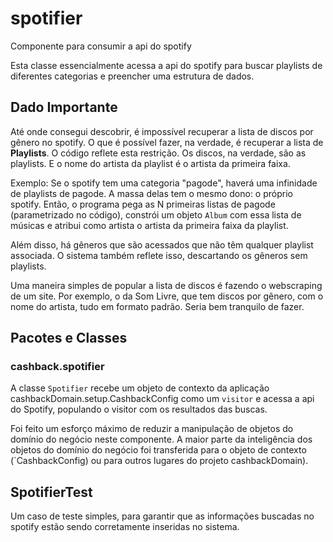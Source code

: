 # spotifier
Componente para consumir a api do spotify

Esta classe essencialmente acessa a api do spotify para buscar playlists de diferentes categorias e preencher uma estrutura de dados.

## Dado Importante ##

Até onde consegui descobrir, é impossível recuperar a lista de discos por gênero no spotify. O que é possível fazer, na verdade, é recuperar a lista de **Playlists**. O código reflete esta restrição. Os discos, na verdade, são as playlists. E o nome do artista da playlist é o artista da primeira faixa.

Exemplo:
Se o spotify tem uma categoria "pagode", haverá uma infinidade de playlists de pagode. A massa delas tem o mesmo dono: o próprio spotify. Então, o programa pega as N primeiras listas de pagode (parametrizado no código), constrói um objeto `Album` com essa lista de músicas e atribui como artista o artista da primeira faixa da playlist.

Além disso, há gêneros que são acessados que não têm qualquer playlist associada. O sistema também reflete isso, descartando os gêneros sem playlists.

Uma maneira simples de popular a lista de discos é fazendo o webscraping de um site. Por exemplo, o da Som Livre, que tem discos por gênero, com o nome do artista, tudo em formato padrão. Seria bem tranquilo de fazer.

## Pacotes e Classes ##

### cashback.spotifier ### 

A classe `Spotifier` recebe um objeto de contexto da aplicação cashbackDomain.setup.CashbackConfig como um `visitor` e acessa a api do Spotify, populando o visitor com os resultados das buscas.

Foi feito um esforço máximo de reduzir a manipulação de objetos do domínio do negócio neste componente. A maior parte da inteligência dos objetos do domínio do negócio foi transferida para o objeto de contexto (`CashbackConfig) ou para outros lugares do projeto cashbackDomain).

## SpotifierTest ##

Um caso de teste simples, para garantir que as informações buscadas no spotify estão sendo corretamente inseridas no sistema.
